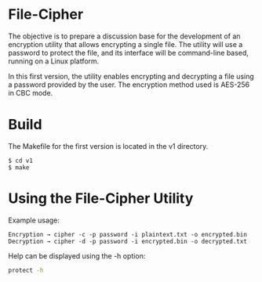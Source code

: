 # File-Cipher

The objective is to prepare a discussion base for the development of an encryption utility that allows encrypting a single file. The utility will use a password to protect the file, and its interface will be command-line based, running on a Linux platform.

In this first version, the utility enables encrypting and decrypting a file using a password provided by the user.
The encryption method used is AES-256 in CBC mode.

# Build

The Makefile for the first version is located in the v1 directory.
```
$ cd v1  
$ make
```

# Using the File-Cipher Utility

Example usage:

    Encryption → cipher -c -p password -i plaintext.txt -o encrypted.bin
    Decryption → cipher -d -p password -i encrypted.bin -o decrypted.txt

Help can be displayed using the -h option:
```sh
protect -h  
```
